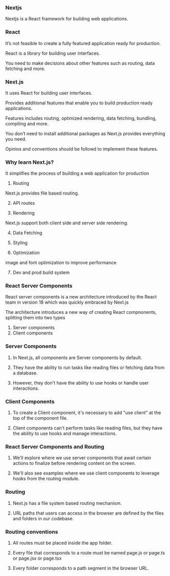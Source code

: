 ### Nextjs

Nextjs is a React framework for building web applications.


### React

It’s not feasible to create a fully featured application ready for production.

React is a library for building user interfaces.

You need to make decisions about other features such as routing, data fetching and more.


### Next.js

It uses React for building user interfaces.

Provides additional features that enable you to build production ready applications.

Features includes routing, optimized rendering, data fetching, bundling, compiling and more.

You don’t need to install additional packages as Next.js provides everything you need.

Opinios and conventions should be followd to implement these features.


### Why learn Next.js?

It simplifies the process of building a web application for production

1. Routing

Next.js provides file based routing.

2. API routes

3. Rendering

Next.js support both client side and server side rendering.

4. Data Fetching

5. Styling

6. Optimization

image and font optimization to improve performance

7. Dev and prod build system

### React Server Components

React server components is a new architecture introduced by the React team in version 18 which was quickly embraced by Next.js

The architecture introduces a new way of creating React compnonents, splitting them into two types

1. Server components
2. Client components

### Server Components

1. In Next.js, all components are Server components by default.

2. They have the ability to run tasks like reading files or fetching data from a database.

3. However, they don't have the ability to use hooks or handle user interactions.

### Client Components

1. To create a Client component, it's necessary to add "use client" at the top of the component file.

2. Client components can't perform tasks like reading files, but they have the ability to use hooks and manage interactions.

### React Server Components and Routing

1. We'll explore where we use server components that await certain actions to finalize before rendering content on the screen.

2. We'll also see examples where we use client components to leverage hooks from the routing module.

### Routing

1. Next.js has a file system based routing mechanism.

2. URL paths that users can access in the browser are defined by the files and folders in our codebase.

### Routing conventions

1. All routes must be placed inside the app folder.

2. Every file that corresponds to a route must be named page.js or page.ts or page.jsx or page.tsx

3. Every folder corresponds to a path segment in the browser URL.

